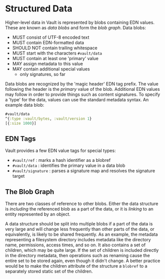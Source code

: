 Structured Data
===============

Higher-level data in Vault is represented by blobs containing EDN values. These
are known as _data blobs_ and form the _blob graph_. Data blobs:
- MUST consist of UTF-8 encoded text
- MUST contain EDN-formatted data
- SHOULD NOT contain trailing whitespace
- MUST start with the characters `#vault/data`
- MUST contain at least one 'primary' value
- MAY assign metadata to this value
- MAY contain additional special values
    - only signatures, so far

Data blobs are recognized by the 'magic header' EDN tag prefix. The value
following the header is the _primary_ value of the blob. Additional EDN values
may follow in order to provide things such as content signatures. To specify a
'type' for the data, values can use the standard metadata syntax. An example
data blob:

```clojure
#vault/data
^{:type :vault/bytes, :vault/version 1}
[{:size 1000}]
```

## EDN Tags

Vault provides a few EDN value tags for special types:

- `#vault/ref` : marks a hash identifier as a blobref
- `#vault/data` : identifies the primary value in a data blob
- `#vault/signature` : parses a signature map and resolves the signature target

## The Blob Graph

There are two classes of reference to other blobs. Either the data structure is
_including_ the referenced blob as a part of the data, or it is _linking_ to an
entity represented by an object.

A data structure should be split into multiple blobs if a part of the data is
very large and will change less frequently than other parts of the data, or
equivalently, is likely to be shared frequently. As an example, the metadata
representing a filesystem directory includes metadata like the directory name,
permissions, access times, and so on. It also contains a set of children, which
may be quite large. If the set of children is included directly in the
directory metadata, then operations such as renaming cause the entire set to be
stored again, even though it didn't change. A better practice would be to
make the children attribute of the structure a `blobref` to a separately stored
static set of the children.

